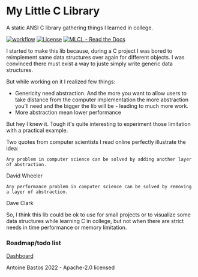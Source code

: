 # My Little C Library
A static ANSI C library gathering things I learned in college.

[![workflow](https://github.com/cydaw6/MyLittleCLibrary/actions/workflows/c-cpp.yml/badge.svg)](https://github.com/cydaw6/MyLittleCLibrary/actions/workflows/c-cpp.yml)
[![License](https://img.shields.io/badge/License-GPL-blue)](#license)
[![MLCL  -  Read the Docs](https://img.shields.io/badge/MLCL_-_Doc-347deb?logo=Read+the+Docs)](https://cydaw6.github.io/MyLittleCLibrary)

I started to make this lib because, during a C project I was bored to reimplement same data structures over again
for different objects. I was convinced there must exist a way to juste simply write generic data structures.

But while working on it I realized few things:
- Genericity need abstraction. And the more you want to allow users to take distance from the computer implementation
  the more abstraction you'll need and the bigger the lib will be - leading to much more work.
- More abstraction mean lower performance

But hey I knew it. Tough it's quite interesting to experiment those limitation with a practical example.

Two quotes from computer scientists I read online perfectly illustrate the idea:

```
Any problem in computer science can be solved by adding another layer of abstraction. 
```

David Wheeler

```
Any performance problem in computer science can be solved by removing a layer of abstraction.
```
Dave Clark

So, I think this lib could be ok to use for small projects or to visualize some data structures while learning C in college,
but not when there are strict needs in time performance or memory limitation.

### Roadmap/todo list
[Dashboard](https://github.com/users/cydaw6/projects/1)

Antoine Bastos 2022 - Apache-2.0 licensed